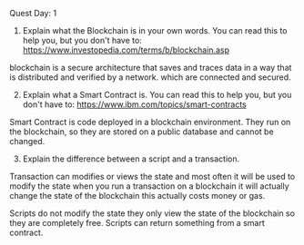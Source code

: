 
Quest Day: 1
1. Explain what the Blockchain is in your own words. You can read this to help you, but you don't have to: https://www.investopedia.com/terms/b/blockchain.asp

blockchain is a secure architecture that saves and traces data in a way that is distributed and verified by a network. which are connected and secured.

2. Explain what a Smart Contract is. You can read this to help you, but you don't have to: https://www.ibm.com/topics/smart-contracts

Smart Contract is code deployed in a blockchain environment. They run on the blockchain, so they are stored on a public database and cannot be changed.


3. Explain the difference between a script and a transaction.

Transaction can modifies or views the state and most often it will be used to modify the state when you run a transaction on a blockchain it will actually change the state of the blockchain this actually costs money or gas.


Scripts do not modify the state they only view the state of the blockchain so they are completely free. Scripts can return something from a smart contract.